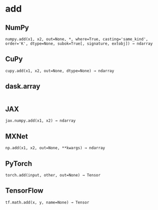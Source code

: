 # add

## NumPy

```
numpy.add(x1, x2, out=None, *, where=True, casting='same_kind', order='K', dtype=None, subok=True[, signature, extobj]) → ndarray
```

## CuPy

```
cupy.add(x1, x2, out=None, dtype=None) → ndarray
```

## dask.array

```

```

## JAX

```
jax.numpy.add(x1, x2) → ndarray
```

## MXNet

```
np.add(x1, x2, out=None, **kwargs) → ndarray
```

## PyTorch

```
torch.add(input, other, out=None) → Tensor
```

## TensorFlow

```
tf.math.add(x, y, name=None) → Tensor
```
